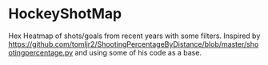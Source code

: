 # HockeyShotMap
Hex Heatmap of shots/goals from recent years with some filters.
Inspired by https://github.com/tomljr2/ShootingPercentageByDistance/blob/master/shootingpercentage.py and using some of his code as a base.
